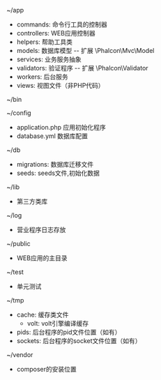 ~/app
- commands: 命令行工具的控制器
- controllers: WEB应用控制器
- helpers: 帮助工具类
- models: 数据库模型 -- 扩展 \Phalcon\Mvc\Model
- services: 业务服务抽象
- validators: 验证程序 -- 扩展 \Phalcon\Validator
- workers: 后台服务
- views: 视图文件（非PHP代码）

~/bin

~/config
- application.php 应用初始化程序
- database.yml 数据库配置

~/db
- migrations: 数据库迁移文件
- seeds: seeds文件,初始化数据

~/lib
- 第三方类库

~/log
- 营业程序日志存放

~/public
- WEB应用的主目录

~/test
- 单元测试

~/tmp
- cache: 缓存类文件
  - volt: volt引擎编译缓存
- pids: 后台程序的pid文件位置（如有）
- sockets: 后台程序的socket文件位置（如有）

~/vendor
- composer的安装位置
